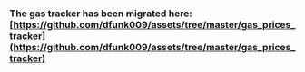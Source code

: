 ### The gas tracker has been migrated here: [https://github.com/dfunk009/assets/tree/master/gas_prices_tracker](https://github.com/dfunk009/assets/tree/master/gas_prices_tracker)
